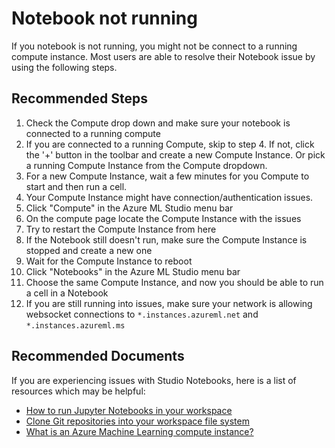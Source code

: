 <properties
	pageTitle="Notebook not running"
	description="Notebook not running"
	infoBubbleText="Notebook not running"
	service="microsoft.machinelearning"
	resource="machinelearning"
	authors="abeomor"
	ms.author="osomorog"
	supportTopicIds="32739650"
	productPesIds="16644"
	cloudEnvironments="public, fairfax, mooncake, usnat, ussec"
	articleId="microsoft.machinelearning.notebooks-notebooknotrunning"
	selfHelpType="generic"
	ownershipId="AzureML_AzureMachineLearningServices"
/>

# Notebook not running

If you notebook is not running, you might not be connect to a running compute instance. Most users are able to resolve their Notebook issue by using the following steps.

## **Recommended Steps**
1. Check the Compute drop down and make sure your notebook is connected to a running compute
2. If you are connected to a running Compute, skip to step 4. If not, click the '+' button in the toolbar and create a new Compute Instance. Or pick a running Compute Instance from the Compute dropdown.
3. For a new Compute Instance, wait a few minutes for you Compute to start and then run a cell.
4. Your Compute Instance might have connection/authentication issues.
5. Click "Compute" in the Azure ML Studio menu bar
6. On the compute page locate the Compute Instance with the issues
7. Try to restart the Compute Instance from here
8. If the Notebook still doesn't run, make sure the Compute Instance is stopped and create a new one
9. Wait for the Compute Instance to reboot
10. Click "Notebooks" in the Azure ML Studio menu bar
11. Choose the same Compute Instance, and now you should be able to run a cell in a Notebook
12. If you are still running into issues,  make sure your network is allowing websocket connections to `*.instances.azureml.net` and `*.instances.azureml.ms`

## **Recommended Documents**

If you are experiencing issues with Studio Notebooks, here is a list of resources which may be helpful:
* [How to run Jupyter Notebooks in your workspace](https://docs.microsoft.com/azure/machine-learning/how-to-run-jupyter-notebooks)
* [Clone Git repositories into your workspace file system](https://docs.microsoft.com/azure/machine-learning/concept-train-model-git-integration#clone-git-repositories-into-your-workspace-file-system)
* [What is an Azure Machine Learning compute instance?](https://docs.microsoft.com/azure/machine-learning/concept-compute-instance)

